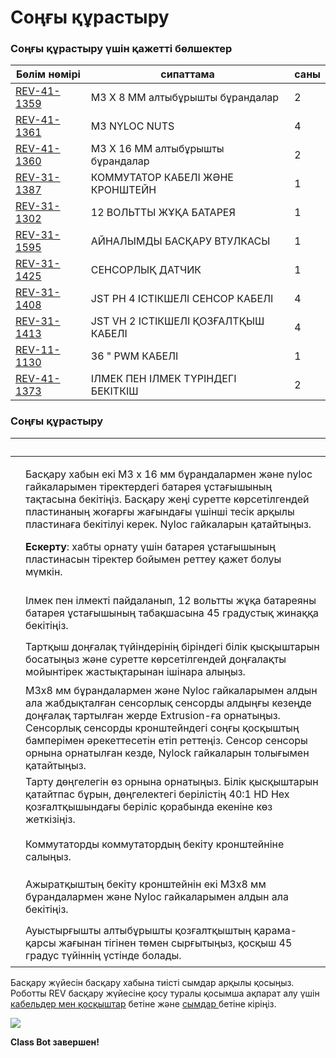 # Соңғы құрастыру

### Соңғы құрастыру үшін қажетті бөлшектер

| Бөлім нөмірі                                                                 | **сипаттама**                        | **саны** |
| ---------------------------------------------------------------------------- | ------------------------------------ | -------- |
| [REV-41-1359](https://www.revrobotics.com/rev-41-1359/)                      | M3 X 8 ММ алтыбұрышты бұрандалар     | 2        |
| [REV-41-1361](https://www.revrobotics.com/rev-41-1361/)                      | M3 NYLOC NUTS                        | 4        |
| [REV-41-1360](https://www.revrobotics.com/rev-41-1360/)                      | M3 X 16 ММ алтыбұрышты бұрандалар    | 2        |
| [REV-31-1387](https://www.revrobotics.com/rev-31-1387/)                      | КОММУТАТОР КАБЕЛІ ЖӘНЕ КРОНШТЕЙН     | 1        |
| [REV-31-1302](https://www.revrobotics.com/rev-31-1302/)                      | 12 ВОЛЬТТЫ ЖҰҚА БАТАРЕЯ              | 1        |
| [REV-31-1595](https://www.revrobotics.com/rev-31-1595/)                      | АЙНАЛЫМДЫ БАСҚАРУ ВТУЛКАСЫ           | 1        |
| [REV-31-1425](https://www.revrobotics.com/rev-31-1425/)                      | СЕНСОРЛЫҚ ДАТЧИК                     | 1        |
| [REV-31-1408](https://www.revrobotics.com/jst-ph-4-pin-sensor-cable-4-pack/) | JST РН 4 ІСТІКШЕЛІ СЕНСОР КАБЕЛІ     | 4        |
| [REV-31-1413](https://www.revrobotics.com/jst-vh-2-pin-motor-cable-4-pack/)  | JST VH 2 ІСТІКШЕЛІ ҚОЗҒАЛТҚЫШ КАБЕЛІ | 4        |
| [REV-11-1130](https://www.revrobotics.com/rev-11-1130/)                      | 36 " PWM КАБЕЛІ                      | 1        |
| [REV-41-1373](https://www.revrobotics.com/rev-41-1373/)                      | ІЛМЕК ПЕН ІЛМЕК ТҮРІНДЕГІ БЕКІТКІШ   | 2        |

### Соңғы құрастыру

| ​                                                                                                                                                                                                                                                                                                                                     | ​                                                                                                                                                                                                                                                                                                                                                                                                             |
| ------------------------------------------------------------------------------------------------------------------------------------------------------------------------------------------------------------------------------------------------------------------------------------------------------------------------------------- | ------------------------------------------------------------------------------------------------------------------------------------------------------------------------------------------------------------------------------------------------------------------------------------------------------------------------------------------------------------------------------------------------------------- |
| <p>​</p><p><img src="https://2589213514-files.gitbook.io/~/files/v0/b/gitbook-legacy-files/o/assets%2F-M5yw0n8IneF5-9ybLjT%2F-MEij7UFhj_QP3rtOkGa%2F-MEioX0GXIgdrO15zHsk%2FEDU%20Kit_Add%20Control%20Hub.svg?alt=media&#x26;token=867def0d-c978-448f-8e44-845e7387882f" alt="" data-size="original"></p>                              | <p>Басқару хабын екі M3 x 16 мм бұрандалармен және nyloc гайкаларымен тіректердегі батарея ұстағышының тақтасына бекітіңіз. Басқару жеңі суретте көрсетілгендей пластинаның жоғарғы жағындағы үшінші тесік арқылы пластинаға бекітілуі керек. Nyloc гайкаларын қатайтыңыз. </p><p><strong>Ескерту</strong>: хабты орнату үшін батарея ұстағышының пластинасын тіректер бойымен реттеу қажет болуы мүмкін.</p> |
| <p>​</p><p><img src="https://2589213514-files.gitbook.io/~/files/v0/b/gitbook-legacy-files/o/assets%2F-M5yw0n8IneF5-9ybLjT%2F-MMRhIgLPv-irXg3_tVp%2F-MMSaVcaegwJaeolHnYw%2FEDU%20Kit_Add%20Battery.svg?alt=media&#x26;token=3c68c1df-1894-436d-83dd-b2b9f569e524" alt="" data-size="original"></p>                                    | Ілмек пен ілмекті пайдаланып, 12 вольтты жұқа батареяны батарея ұстағышының табақшасына 45 градустық жинаққа бекітіңіз.                                                                                                                                                                                                                                                                                       |
| <p>​</p><p><img src="https://2589213514-files.gitbook.io/~/files/v0/b/gitbook-legacy-files/o/assets%2F-M5yw0n8IneF5-9ybLjT%2F-MMRhIgLPv-irXg3_tVp%2F-MMSaevgqosR2FYb53S5%2FEDU%20Kit_TS-%20Loosen%20Shaft%20Collars.svg?alt=media&#x26;token=e5efee9b-bb36-4e4a-9916-d7f4f353ba65" alt="" data-size="original"></p>                   | Тартқыш доңғалақ түйіндерінің біріндегі білік қысқыштарын босатыңыз және суретте көрсетілгендей доңғалақты мойынтірек жастықтарынан ішінара алыңыз.                                                                                                                                                                                                                                                           |
| <p>​</p><p><img src="https://2589213514-files.gitbook.io/~/files/v0/b/gitbook-legacy-files/o/assets%2F-M5yw0n8IneF5-9ybLjT%2F-MMRhIgLPv-irXg3_tVp%2F-MMSamjXpaRRgqzDrEeT%2FEDU%20Kit_TS%20-%20Slide%20Sensor%20in.svg?alt=media&#x26;token=239d5307-7f46-42f3-8e3e-ffa36a156815" alt="" data-size="original"></p>                     | M3x8 мм бұрандалармен және Nyloc гайкаларымен алдын ала жабдықталған сенсорлық сенсорды алдыңғы кезеңде доңғалақ тартылған жерде Extrusion-ға орнатыңыз. Сенсорлық сенсорды кронштейндегі соңғы қосқыштың бамперімен әрекеттесетін етіп реттеңіз. Сенсор сенсоры орнына орнатылған кезде, Nylock гайкаларын толығымен қатайтыңыз.                                                                             |
| <p>​</p><p><img src="https://2589213514-files.gitbook.io/~/files/v0/b/gitbook-legacy-files/o/assets%2F-M5yw0n8IneF5-9ybLjT%2F-MMRhIgLPv-irXg3_tVp%2F-MMSbDXZoVSyYOJqHbX_%2FEDU%20Kit_TS%20-%20Restore%20Wheel.svg?alt=media&#x26;token=0bb0ebd0-5ac3-4211-9c0f-4b4d71930de9" alt="" data-size="original"></p>                         | Тарту дөңгелегін өз орнына орнатыңыз. Білік қысқыштарын қатайтпас бұрын, дөңгелектегі берілістің 40:1 HD Hex қозғалтқышындағы беріліс қорабында екеніне көз жеткізіңіз.                                                                                                                                                                                                                                       |
| <p>​</p><p><img src="https://2589213514-files.gitbook.io/~/files/v0/b/gitbook-legacy-files/o/assets%2F-M5yw0n8IneF5-9ybLjT%2F-MDRaMoS1o_Ko2Ik5TVR%2F-MDWVJY4shBeftIqQzXV%2FSKV3%20-%20Class%20Bot_Add%20Switch%20to%20Bracket.svg?alt=media&#x26;token=d9c21239-e06c-49d6-aa10-bbd62b3398ef" alt="" data-size="original"></p>         | Коммутаторды коммутатордың бекіту кронштейніне салыңыз.                                                                                                                                                                                                                                                                                                                                                       |
| <p>​</p><p><img src="https://2589213514-files.gitbook.io/~/files/v0/b/gitbook-legacy-files/o/assets%2F-M5yw0n8IneF5-9ybLjT%2F-MMRhIgLPv-irXg3_tVp%2F-MMSc1fpnF76alHXa1eW%2FSKV3%20-%20Class%20Bot_Add%20Screws%20to%20Swtich%20Bracke.svg?alt=media&#x26;token=d9a7c92f-a8f1-46a7-957b-4a3c4309fd56" alt="" data-size="original"></p> | Ажыратқыштың бекіту кронштейнін екі M3x8 мм бұрандалармен және Nyloc гайкаларымен алдын ала бекітіңіз.                                                                                                                                                                                                                                                                                                        |
| <p>​</p><p><img src="https://2589213514-files.gitbook.io/~/files/v0/b/gitbook-legacy-files/o/assets%2F-M5yw0n8IneF5-9ybLjT%2F-MMRhIgLPv-irXg3_tVp%2F-MMSboPBwm2dHKZ1E1vP%2FSwitch_Slide%20Switch%20Down.svg?alt=media&#x26;token=fa207274-9fd2-46ee-8dde-bfa54eb902b1" alt="" data-size="original"></p>                               | Ауыстырғышты алтыбұрышты қозғалтқыштың қарама-қарсы жағынан тігінен төмен сырғытыңыз, қосқыш 45 градус түйіннің үстінде болады.                                                                                                                                                                                                                                                                               |

Басқару жүйесін басқару хабына тиісті сымдар арқылы қосыңыз. Роботты REV басқару жүйесіне қосу туралы қосымша ақпарат алу үшін [кабельдер мен қосқыштар](https://docs.revrobotics.com/rev-control-system/control-system-overview/cables-and-connectors) бетіне және [сымдар ](https://docs.revrobotics.com/rev-control-system/getting-started/control-hub/wiring-diagram)бетіне кіріңіз.

![](https://2589213514-files.gitbook.io/\~/files/v0/b/gitbook-legacy-files/o/assets%2F-M5yw0n8IneF5-9ybLjT%2F-MD\_B2augTS6e7AMIoWj%2F-MD\_Uzn3Elm1hpNdbCkg%2FSwitch\_View%20185.svg?alt=media\&token=47af74ed-e41b-408b-a595-9017d6a610fa)

**Class Bot завершен!**
